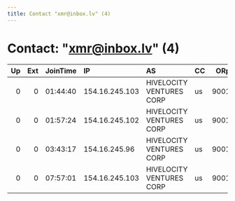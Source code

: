 ```yaml
---
title: Contact "xmr@inbox.lv" (4)
---
```


# Contact: "xmr@inbox.lv" (4)

|   Up |   Ext | JoinTime   | IP             | AS                       | CC   |   ORp |   Dirp | OS    | Version   | Nickname   |   eFamMembers |
|-----:|------:|:-----------|:---------------|:-------------------------|:-----|------:|-------:|:------|:----------|:-----------|--------------:|
|    0 |     0 | 01:44:40   | 154.16.245.103 | HIVELOCITY VENTURES CORP | us   |  9001 |   9030 | Linux | 0.3.1.9   | xmr010     |             2 |
|    0 |     0 | 01:57:24   | 154.16.245.102 | HIVELOCITY VENTURES CORP | us   |  9001 |   9030 | Linux | 0.3.1.9   | xmr001     |             2 |
|    0 |     0 | 03:43:17   | 154.16.245.96  | HIVELOCITY VENTURES CORP | us   |  9001 |   9030 | Linux | 0.3.1.9   | xmr003     |             2 |
|    0 |     0 | 07:57:01   | 154.16.245.103 | HIVELOCITY VENTURES CORP | us   |  9001 |   9030 | Linux | 0.3.1.9   | xmr010     |             2 |
